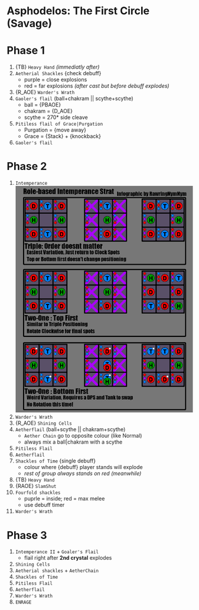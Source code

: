 # Asphodelos: The First Circle (Savage)

# Phase 1
1. {TB} `Heavy Hand`
*(immediatly after)*
2. `Aetherial Shackles` {check debuff}
    * purple = close explosions
    * red = far explosions
*(after cast but before debuff explodes)*
3. {R_AOE} `Warder's Wrath`
4. `Gaoler's flail` (ball+chakram || scythe+scythe)
    * ball = {PBAOE} 
    * chakram = {D_AOE}
    * scythe = 270* side cleave
5. `Pitiless flail of Grace|Purgation`
    * Purgation = {move away}
    * Grace = {Stack} + {knockback}
6. `Gaoler's flail`

# Phase 2
1. `Intemperance`
![](P1S_intemperance.png)
2. `Warder's Wrath`
3. {R_AOE} `Shining Cells`
4. `Aetherflail` (ball+scythe || chakram+scythe)
    * `Aether Chain` go to opposite colour (like Normal)
    * always mix a ball|chakram with a scythe
5. `Pitiless Flail`
6. `Aetherflail`
7. `Shackles of Time` {single debuff}
    * colour where {debuff} player stands will explode
    * _rest of group always stands on red_
*(meanwhile)*
8. {TB} `Heavy Hand`
9. {RAOE} `SlamShut`
10. `Fourfold shackles`
    * puprle = inside; red = max melee
    * use debuff timer
11. `Warder's Wrath`

# Phase 3
1. `Intemperance II` + `Goaler's Flail`
    * flail right after **2nd crystal** explodes
2. `Shining Cells`
3. `Aetherial shackles` + `AetherChain`
4. `Shackles of Time`
5. `Pitiless Flail`
6. `Aetherflail`
7. `Warder's Wrath`
8. `ENRAGE`